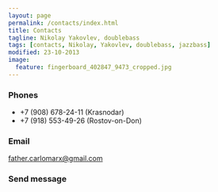 ```yaml
---
layout: page
permalink: /contacts/index.html
title: Contacts
tagline: Nikolay Yakovlev, doublebass
tags: [contacts, Nikolay, Yakovlev, doublebass, jazzbass]
modified: 23-10-2013
image:
  feature: fingerboard_402847_9473_cropped.jpg
---
```


### Phones

* +7 (908) 678-24-11   (Krasnodar)
* +7 (918) 553-49-26   (Rostov-on-Don)

### Email

father.carlomarx@gmail.com

### Send message

<script type="text/javascript"> id = 175215; </script>
<script type="text/javascript" src="http://kontactr.com/wp.js"></script>
